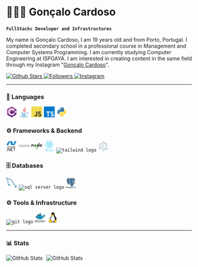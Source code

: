 # 🧑🏽‍💻 Gonçalo Cardoso

**`FullStackc Developer and Infrastructures`**

My name is Gonçalo Cardoso, I am 19 years old and from Porto, Portugal. I completed secondary school in a professional course in Management and Computer Systems Programming. I am currently studying Computer Engineering at ISPGAYA. I am interested in creating content in the same field through my Instagram "[Gonçalo Cardoso](https://www.instagram.com/goncalo17cardoso/)".


<p align="left">
    <a href="https://github.com/goncalo17cardoso?tab=repositories&sort=stargazers">
        <img 
            alt="Github Stars" 
            title="Github Stars" 
            src="https://custom-icon-badges.demolab.com/github/stars/goncalo17cardoso?color=55960c&style=for-the-badge&labelColor=488207&logo=star&label=Stars"
        />
    </a>
    <a href="https://github.com/goncalo17cardoso?tab=followers">
        <img 
            alt="Followers" 
            title="Follow me on GitHub" 
            src="https://custom-icon-badges.demolab.com/github/followers/goncalo17cardoso?color=236ad3&labelColor=1155ba&style=for-the-badge&logo=github&label=Followers&logoColor=white"
        />
    </a>
    <a href="https://www.instagram.com/goncalo17cardoso/">
        <img 
            alt="Instagram" 
            title="Follow me on Instagram" 
            src="https://custom-icon-badges.demolab.com/badge/Instagram-Follow-blue?style=for-the-badge&logo=instagram&logoColor=white"
        />
    </a>
</p>

---

### 🧠 Languages
<p>
  <code ><img src="https://raw.githubusercontent.com/devicons/devicon/master/icons/csharp/csharp-original.svg" height="30" width="30" alt="csharp logo"/></code>
  <code><img src="https://raw.githubusercontent.com/devicons/devicon/master/icons/java/java-original.svg" height="30" width="30" alt="java logo"/></code>
  <code><img src="https://raw.githubusercontent.com/devicons/devicon/master/icons/javascript/javascript-original.svg" height="30" width="30" alt="javascript logo"/></code>
  <code><img src="https://raw.githubusercontent.com/devicons/devicon/master/icons/typescript/typescript-original.svg" height="30" width="30" alt="typescript logo"/></code>
  <code><img src="https://raw.githubusercontent.com/devicons/devicon/master/icons/python/python-original.svg" height="30" width="30" alt="python logo"/></code>
</p>

### ⚙️ Frameworks & Backend
<p>
  <code><img src="https://raw.githubusercontent.com/devicons/devicon/master/icons/dot-net/dot-net-original-wordmark.svg" height="30" width="30" alt="dotnet logo"/></code>
  <code><img src="https://raw.githubusercontent.com/devicons/devicon/master/icons/express/express-original-wordmark.svg" height="30" width="30" alt="express logo"/></code>
  <code><img src="https://raw.githubusercontent.com/devicons/devicon/master/icons/nodejs/nodejs-original-wordmark.svg" height="30" width="30" alt="nodejs logo"/></code>
  <code><img src="https://raw.githubusercontent.com/devicons/devicon/master/icons/react/react-original-wordmark.svg" height="30" width="30" alt="react logo"/></code>
  <code><img src="https://www.vectorlogo.zone/logos/tailwindcss/tailwindcss-icon.svg" height="30" width="30" alt="tailwind logo"/></code>
  <code><img src="https://raw.githubusercontent.com/devicons/devicon/master/icons/electron/electron-original.svg" height="30" width="30" alt="electron logo"/></code>
</p>

### 🗄️ Databases
<p>
  <code><img src="https://raw.githubusercontent.com/devicons/devicon/1119b9f84c0290e0f0b38982099a2bd027a48bf1/icons/mysql/mysql-original.svg" height="30" width="30" alt="mysql logo"/></code>
  <code><img src="https://www.svgrepo.com/show/303229/microsoft-sql-server-logo.svg" height="30" width="30" alt="sql server logo"/></code>
  <code><img src="https://raw.githubusercontent.com/devicons/devicon/master/icons/postgresql/postgresql-original-wordmark.svg" height="30" width="30" alt="postgresql logo"/></code>
</p>

### ⚙️ Tools & Infrastructure
<p>
  <code><img src="https://www.vectorlogo.zone/logos/git-scm/git-scm-icon.svg" height="30" width="30" alt="git logo"/></code>
  <code><img src="https://raw.githubusercontent.com/devicons/devicon/master/icons/docker/docker-original-wordmark.svg" height="30" width="30" alt="docker logo"/></code>
  <code><img src="https://raw.githubusercontent.com/devicons/devicon/master/icons/linux/linux-original.svg" height="30" width="30" alt="linux logo"/></code>
</p>

---

### 📊 Stats

<p>
  <img 
    align="left" 
    alt="GitHub Stats" 
    height="200" 
    style="padding-right: 10px;" 
    src="https://github-readme-stats.vercel.app/api?username=goncalo17cardoso&show_icons=true&theme=tokyonight&include_all_commits=true&locale=en" 
  />

<img 
      align="left" 
      alt="GitHub Stats" 
      height="200" 
      src="https://github-readme-stats.vercel.app/api/top-langs/?username=goncalo17cardoso&theme=tokyonight&layout=compact&custom_title=Technologies&langs_count=9" 
  />

</p>
